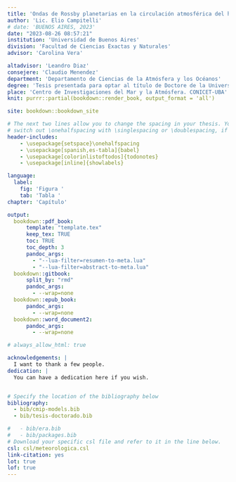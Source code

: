 ```yaml
---
title: 'Ondas de Rossby planetarias en la circulación atmosférica del hemisferio sur y su influencia en Sudamérica'
author: 'Lic. Elio Campitelli'
# date: 'BUENOS AIRES, 2023'
date: "2023-08-26 08:57:21"
institution: 'Universidad de Buenos Aires'
division: 'Facultad de Ciencias Exactas y Naturales'
advisor: 'Carolina Vera'

altadvisor: 'Leandro Diaz'
consejere: 'Claudio Menendez'
department: 'Departamento de Ciencias de la Atmósfera y los Océanos'
degree: 'Tesis presentada para optar al título de Doctore de la Universidad de Buenos Aires en el Área de Ciencias de la Atmósfera y los Océanos'
place: 'Centro de Investigaciones del Mar y la Atmósfera. CONICET-UBA'
knit: purrr::partial(bookdown::render_book, output_format = 'all')

site: bookdown::bookdown_site

# The next two lines allow you to change the spacing in your thesis. You can 
# switch out \onehalfspacing with \singlespacing or \doublespacing, if desired.
header-includes:
    - \usepackage{setspace}\onehalfspacing
    - \usepackage[spanish,es-tabla]{babel}
    - \usepackage[colorinlistoftodos]{todonotes}
    - \usepackage[inline]{showlabels}

language:
  label:
    fig: 'Figura '
    tab: 'Tabla '
chapter: 'Capítulo'

output:
  bookdown::pdf_book:
      template: "template.tex"
      keep_tex: TRUE
      toc: TRUE
      toc_depth: 3
      pandoc_args:
        - "--lua-filter=resumen-to-meta.lua"
        - "--lua-filter=abstract-to-meta.lua"
  bookdown::gitbook:
      split_by: "rmd"
      pandoc_args:
        - --wrap=none
  bookdown::epub_book: 
      pandoc_args:
        - --wrap=none  
  bookdown::word_document2: 
      pandoc_args:
        - --wrap=none  

# always_allow_html: true

acknowledgements: |
  I want to thank a few people.
dedication: |
  You can have a dedication here if you wish. 


# Specify the location of the bibliography below
bibliography:
  - bib/cmip-models.bib
  - bib/tesis-doctorado.bib

#   - bib/era.bib
#   - bib/packages.bib
# Download your specific csl file and refer to it in the line below.
csl: csl/meteorologica.csl
link-citation: yes
lot: true
lof: true
---
```


<!-- Required to number equations in HTML files -->
<script type="text/x-mathjax-config">
MathJax.Hub.Config({
  TeX: { equationNumbers: { autoNumber: "AMS" } }
});
</script>
